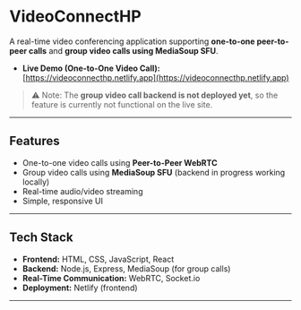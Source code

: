 # VideoConnectHP

A real-time video conferencing application supporting **one-to-one peer-to-peer calls** and **group video calls using MediaSoup SFU**.  

- **Live Demo (One-to-One Video Call):** [https://videoconnecthp.netlify.app](https://videoconnecthp.netlify.app)  

> ⚠️ Note: The **group video call backend is not deployed yet**, so the feature is currently not functional on the live site.  

---

## Features

- One-to-one video calls using **Peer-to-Peer WebRTC**  
- Group video calls using **MediaSoup SFU** (backend in progress working locally)  
- Real-time audio/video streaming  
- Simple, responsive UI  

---

## Tech Stack

- **Frontend:** HTML, CSS, JavaScript, React  
- **Backend:** Node.js, Express, MediaSoup (for group calls)  
- **Real-Time Communication:** WebRTC, Socket.io  
- **Deployment:** Netlify (frontend)  

---


